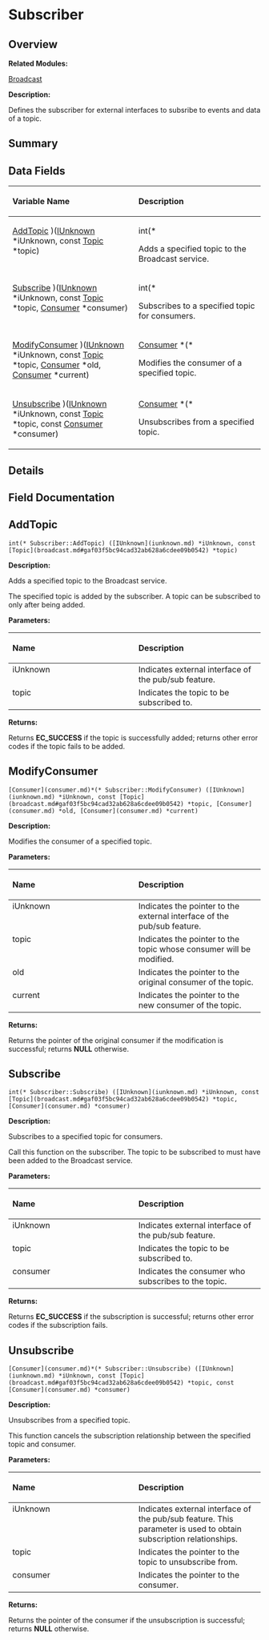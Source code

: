 # Subscriber<a name="EN-US_TOPIC_0000001055075079"></a>

## **Overview**<a name="section1985408182191901"></a>

**Related Modules:**

[Broadcast](broadcast.md)

**Description:**

Defines the subscriber for external interfaces to subsribe to events and data of a topic. 

## **Summary**<a name="section994484897191901"></a>

## Data Fields<a name="pub-attribs"></a>

<a name="table617257847191901"></a>
<table><thead align="left"><tr id="row793054636191901"><th class="cellrowborder" valign="top" width="50%" id="mcps1.1.3.1.1"><p id="p2053834074191901"><a name="p2053834074191901"></a><a name="p2053834074191901"></a>Variable Name</p>
</th>
<th class="cellrowborder" valign="top" width="50%" id="mcps1.1.3.1.2"><p id="p1542419435191901"><a name="p1542419435191901"></a><a name="p1542419435191901"></a>Description</p>
</th>
</tr>
</thead>
<tbody><tr id="row73835256191901"><td class="cellrowborder" valign="top" width="50%" headers="mcps1.1.3.1.1 "><p id="p977548559191901"><a name="p977548559191901"></a><a name="p977548559191901"></a><a href="subscriber.md#afc91fc1255ae42cba3d037bbe27096fd">AddTopic</a> )(<a href="iunknown.md">IUnknown</a> *iUnknown, const <a href="broadcast.md#gaf03f5bc94cad32ab628a6cdee09b0542">Topic</a> *topic)</p>
</td>
<td class="cellrowborder" valign="top" width="50%" headers="mcps1.1.3.1.2 "><p id="p182636881191901"><a name="p182636881191901"></a><a name="p182636881191901"></a>int(* </p>
<p id="p1636490029191901"><a name="p1636490029191901"></a><a name="p1636490029191901"></a>Adds a specified topic to the Broadcast service. </p>
</td>
</tr>
<tr id="row879002791191901"><td class="cellrowborder" valign="top" width="50%" headers="mcps1.1.3.1.1 "><p id="p3536074191901"><a name="p3536074191901"></a><a name="p3536074191901"></a><a href="subscriber.md#a963e7a8519c854662e8ba901d08838ee">Subscribe</a> )(<a href="iunknown.md">IUnknown</a> *iUnknown, const <a href="broadcast.md#gaf03f5bc94cad32ab628a6cdee09b0542">Topic</a> *topic, <a href="consumer.md">Consumer</a> *consumer)</p>
</td>
<td class="cellrowborder" valign="top" width="50%" headers="mcps1.1.3.1.2 "><p id="p1368124651191901"><a name="p1368124651191901"></a><a name="p1368124651191901"></a>int(* </p>
<p id="p577740974191901"><a name="p577740974191901"></a><a name="p577740974191901"></a>Subscribes to a specified topic for consumers. </p>
</td>
</tr>
<tr id="row129508358191901"><td class="cellrowborder" valign="top" width="50%" headers="mcps1.1.3.1.1 "><p id="p1879553092191901"><a name="p1879553092191901"></a><a name="p1879553092191901"></a><a href="subscriber.md#ab61beca9e502b1f6098ed49956a9ad51">ModifyConsumer</a> )(<a href="iunknown.md">IUnknown</a> *iUnknown, const <a href="broadcast.md#gaf03f5bc94cad32ab628a6cdee09b0542">Topic</a> *topic, <a href="consumer.md">Consumer</a> *old, <a href="consumer.md">Consumer</a> *current)</p>
</td>
<td class="cellrowborder" valign="top" width="50%" headers="mcps1.1.3.1.2 "><p id="p1435328711191901"><a name="p1435328711191901"></a><a name="p1435328711191901"></a><a href="consumer.md">Consumer</a> *(* </p>
<p id="p440067533191901"><a name="p440067533191901"></a><a name="p440067533191901"></a>Modifies the consumer of a specified topic. </p>
</td>
</tr>
<tr id="row938418524191901"><td class="cellrowborder" valign="top" width="50%" headers="mcps1.1.3.1.1 "><p id="p670171341191901"><a name="p670171341191901"></a><a name="p670171341191901"></a><a href="subscriber.md#a37a99e64f59194d8f2191b91f566f0f4">Unsubscribe</a> )(<a href="iunknown.md">IUnknown</a> *iUnknown, const <a href="broadcast.md#gaf03f5bc94cad32ab628a6cdee09b0542">Topic</a> *topic, const <a href="consumer.md">Consumer</a> *consumer)</p>
</td>
<td class="cellrowborder" valign="top" width="50%" headers="mcps1.1.3.1.2 "><p id="p1964848560191901"><a name="p1964848560191901"></a><a name="p1964848560191901"></a><a href="consumer.md">Consumer</a> *(* </p>
<p id="p982919372191901"><a name="p982919372191901"></a><a name="p982919372191901"></a>Unsubscribes from a specified topic. </p>
</td>
</tr>
</tbody>
</table>

## **Details**<a name="section295221812191901"></a>

## **Field Documentation**<a name="section87464860191901"></a>

## AddTopic<a name="afc91fc1255ae42cba3d037bbe27096fd"></a>

```
int(* Subscriber::AddTopic) ([IUnknown](iunknown.md) *iUnknown, const [Topic](broadcast.md#gaf03f5bc94cad32ab628a6cdee09b0542) *topic)
```

 **Description:**

Adds a specified topic to the Broadcast service. 

The specified topic is added by the subscriber. A topic can be subscribed to only after being added. 

**Parameters:**

<a name="table317522568191901"></a>
<table><thead align="left"><tr id="row443025122191901"><th class="cellrowborder" valign="top" width="50%" id="mcps1.1.3.1.1"><p id="p1650234996191901"><a name="p1650234996191901"></a><a name="p1650234996191901"></a>Name</p>
</th>
<th class="cellrowborder" valign="top" width="50%" id="mcps1.1.3.1.2"><p id="p669596765191901"><a name="p669596765191901"></a><a name="p669596765191901"></a>Description</p>
</th>
</tr>
</thead>
<tbody><tr id="row1371096085191901"><td class="cellrowborder" valign="top" width="50%" headers="mcps1.1.3.1.1 ">iUnknown</td>
<td class="cellrowborder" valign="top" width="50%" headers="mcps1.1.3.1.2 ">Indicates external interface of the pub/sub feature. </td>
</tr>
<tr id="row1188292776191901"><td class="cellrowborder" valign="top" width="50%" headers="mcps1.1.3.1.1 ">topic</td>
<td class="cellrowborder" valign="top" width="50%" headers="mcps1.1.3.1.2 ">Indicates the topic to be subscribed to. </td>
</tr>
</tbody>
</table>

**Returns:**

Returns  **EC\_SUCCESS**  if the topic is successfully added; returns other error codes if the topic fails to be added. 



## ModifyConsumer<a name="ab61beca9e502b1f6098ed49956a9ad51"></a>

```
[Consumer](consumer.md)*(* Subscriber::ModifyConsumer) ([IUnknown](iunknown.md) *iUnknown, const [Topic](broadcast.md#gaf03f5bc94cad32ab628a6cdee09b0542) *topic, [Consumer](consumer.md) *old, [Consumer](consumer.md) *current)
```

 **Description:**

Modifies the consumer of a specified topic. 

**Parameters:**

<a name="table2138923035191901"></a>
<table><thead align="left"><tr id="row426699676191901"><th class="cellrowborder" valign="top" width="50%" id="mcps1.1.3.1.1"><p id="p1134444984191901"><a name="p1134444984191901"></a><a name="p1134444984191901"></a>Name</p>
</th>
<th class="cellrowborder" valign="top" width="50%" id="mcps1.1.3.1.2"><p id="p1984167644191901"><a name="p1984167644191901"></a><a name="p1984167644191901"></a>Description</p>
</th>
</tr>
</thead>
<tbody><tr id="row1219988108191901"><td class="cellrowborder" valign="top" width="50%" headers="mcps1.1.3.1.1 ">iUnknown</td>
<td class="cellrowborder" valign="top" width="50%" headers="mcps1.1.3.1.2 ">Indicates the pointer to the external interface of the pub/sub feature. </td>
</tr>
<tr id="row1898871028191901"><td class="cellrowborder" valign="top" width="50%" headers="mcps1.1.3.1.1 ">topic</td>
<td class="cellrowborder" valign="top" width="50%" headers="mcps1.1.3.1.2 ">Indicates the pointer to the topic whose consumer will be modified. </td>
</tr>
<tr id="row676132765191901"><td class="cellrowborder" valign="top" width="50%" headers="mcps1.1.3.1.1 ">old</td>
<td class="cellrowborder" valign="top" width="50%" headers="mcps1.1.3.1.2 ">Indicates the pointer to the original consumer of the topic. </td>
</tr>
<tr id="row845103709191901"><td class="cellrowborder" valign="top" width="50%" headers="mcps1.1.3.1.1 ">current</td>
<td class="cellrowborder" valign="top" width="50%" headers="mcps1.1.3.1.2 ">Indicates the pointer to the new consumer of the topic. </td>
</tr>
</tbody>
</table>

**Returns:**

Returns the pointer of the original consumer if the modification is successful; returns  **NULL**  otherwise. 



## Subscribe<a name="a963e7a8519c854662e8ba901d08838ee"></a>

```
int(* Subscriber::Subscribe) ([IUnknown](iunknown.md) *iUnknown, const [Topic](broadcast.md#gaf03f5bc94cad32ab628a6cdee09b0542) *topic, [Consumer](consumer.md) *consumer)
```

 **Description:**

Subscribes to a specified topic for consumers. 

Call this function on the subscriber. The topic to be subscribed to must have been added to the Broadcast service. 

**Parameters:**

<a name="table1833147061191901"></a>
<table><thead align="left"><tr id="row1110680017191901"><th class="cellrowborder" valign="top" width="50%" id="mcps1.1.3.1.1"><p id="p2134889524191901"><a name="p2134889524191901"></a><a name="p2134889524191901"></a>Name</p>
</th>
<th class="cellrowborder" valign="top" width="50%" id="mcps1.1.3.1.2"><p id="p416711325191901"><a name="p416711325191901"></a><a name="p416711325191901"></a>Description</p>
</th>
</tr>
</thead>
<tbody><tr id="row1449959915191901"><td class="cellrowborder" valign="top" width="50%" headers="mcps1.1.3.1.1 ">iUnknown</td>
<td class="cellrowborder" valign="top" width="50%" headers="mcps1.1.3.1.2 ">Indicates external interface of the pub/sub feature. </td>
</tr>
<tr id="row1429944102191901"><td class="cellrowborder" valign="top" width="50%" headers="mcps1.1.3.1.1 ">topic</td>
<td class="cellrowborder" valign="top" width="50%" headers="mcps1.1.3.1.2 ">Indicates the topic to be subscribed to. </td>
</tr>
<tr id="row1836273387191901"><td class="cellrowborder" valign="top" width="50%" headers="mcps1.1.3.1.1 ">consumer</td>
<td class="cellrowborder" valign="top" width="50%" headers="mcps1.1.3.1.2 ">Indicates the consumer who subscribes to the topic. </td>
</tr>
</tbody>
</table>

**Returns:**

Returns  **EC\_SUCCESS**  if the subscription is successful; returns other error codes if the subscription fails. 



## Unsubscribe<a name="a37a99e64f59194d8f2191b91f566f0f4"></a>

```
[Consumer](consumer.md)*(* Subscriber::Unsubscribe) ([IUnknown](iunknown.md) *iUnknown, const [Topic](broadcast.md#gaf03f5bc94cad32ab628a6cdee09b0542) *topic, const [Consumer](consumer.md) *consumer)
```

 **Description:**

Unsubscribes from a specified topic. 

This function cancels the subscription relationship between the specified topic and consumer. 

**Parameters:**

<a name="table147804101191901"></a>
<table><thead align="left"><tr id="row1327649552191901"><th class="cellrowborder" valign="top" width="50%" id="mcps1.1.3.1.1"><p id="p386422130191901"><a name="p386422130191901"></a><a name="p386422130191901"></a>Name</p>
</th>
<th class="cellrowborder" valign="top" width="50%" id="mcps1.1.3.1.2"><p id="p1951005052191901"><a name="p1951005052191901"></a><a name="p1951005052191901"></a>Description</p>
</th>
</tr>
</thead>
<tbody><tr id="row1206373518191901"><td class="cellrowborder" valign="top" width="50%" headers="mcps1.1.3.1.1 ">iUnknown</td>
<td class="cellrowborder" valign="top" width="50%" headers="mcps1.1.3.1.2 ">Indicates external interface of the pub/sub feature. This parameter is used to obtain subscription relationships. </td>
</tr>
<tr id="row810080714191901"><td class="cellrowborder" valign="top" width="50%" headers="mcps1.1.3.1.1 ">topic</td>
<td class="cellrowborder" valign="top" width="50%" headers="mcps1.1.3.1.2 ">Indicates the pointer to the topic to unsubscribe from. </td>
</tr>
<tr id="row745803517191901"><td class="cellrowborder" valign="top" width="50%" headers="mcps1.1.3.1.1 ">consumer</td>
<td class="cellrowborder" valign="top" width="50%" headers="mcps1.1.3.1.2 ">Indicates the pointer to the consumer. </td>
</tr>
</tbody>
</table>

**Returns:**

Returns the pointer of the consumer if the unsubscription is successful; returns  **NULL**  otherwise. 



